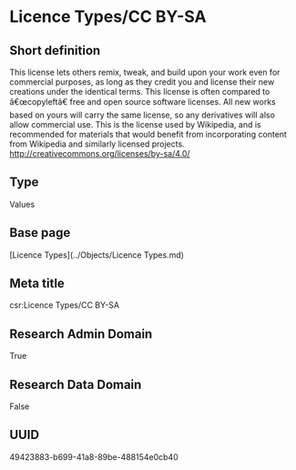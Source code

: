 # Licence Types/CC BY-SA
## Short definition
This license lets others remix, tweak, and build upon your work even for commercial purposes, as long as they credit you and license their new creations under the identical terms. This license is often compared to â€œcopyleftâ€ free and open source software licenses. All new works based on yours will carry the same license, so any derivatives will also allow commercial use. This is the license used by Wikipedia, and is recommended for materials that would benefit from incorporating content from Wikipedia and similarly licensed projects. http://creativecommons.org/licenses/by-sa/4.0/
## Type
Values
## Base page
[Licence Types](../Objects/Licence Types.md)
## Meta title
csr:Licence Types/CC BY-SA
## Research Admin Domain
True
## Research Data Domain
False
## UUID
49423883-b699-41a8-89be-488154e0cb40
